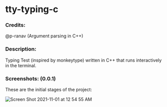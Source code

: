 # tty-typing-c

### Credits: 
@p-ranav (Argument parsing in C++)

### Description:
Typing Test (inspired by monkeytype) written in C++ that runs interactively in the terminal.

### Screenshots: (0.0.1)
These are the initial stages of the project:

![Screen Shot 2021-11-01 at 12 54 55 AM](https://user-images.githubusercontent.com/78666414/139639660-c9bd9b6f-135c-4645-afb2-87fa564bd03c.png)
